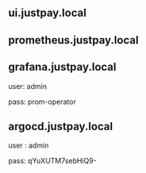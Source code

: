 
## ui.justpay.local

## prometheus.justpay.local

## grafana.justpay.local
user: admin

pass: prom-operator

## argocd.justpay.local
user : admin

pass: qYuXUTM7sebHiQ9-
